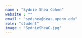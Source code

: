 ```yaml
---
name : "Sydnie Shea Cohen"
website : ""
email : "sydshea@seas.upenn.edu"
role: "student"
image : "SydnieSheaC.jpg"
---
```

